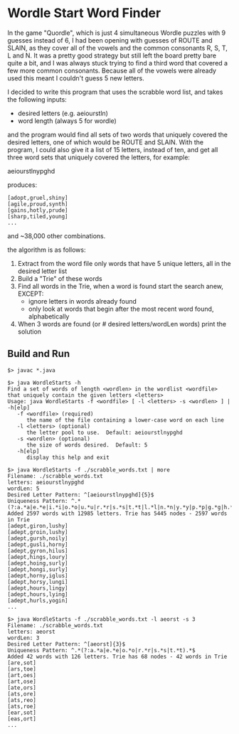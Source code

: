 # Wordle Start Word Finder

In the game "Quordle", which is just 4 simultaneous Wordle puzzles with 9 guesses instead of 6, I had been opening with guesses of ROUTE and SLAIN, as they cover all of the vowels and the common consonants R, S, T, L and N.  It was a pretty good strategy but still left the board pretty bare quite a bit, and I was always stuck trying to find a third word that covered a few more common consonants.  Because all of the vowels were already used this meant I couldn't guess 5 new letters.

I decided to write this program that uses the scrabble word list, and takes the following inputs:

* desired letters (e.g. aeiourstln)
* word length (always 5 for wordle)

and the program would find all sets of two words that uniquely covered the desired letters, one of which would be ROUTE and SLAIN.  With the program, I could also give it a list of 15 letters, instead of ten, and get all three word sets that uniquely covered the letters, for example:

aeiourstlnypghd

produces:

```
[adopt,gruel,shiny]
[agile,proud,synth]
[gains,hotly,prude]
[sharp,tiled,young]
...
```

and ~38,000 other combinations.

the algorithm is as follows:

1. Extract from the word file only words that have 5 unique letters, all in the desired letter list
2. Build a "Trie" of these words
3. Find all words in the Trie, when a word is found start the search anew, EXCEPT:
	* ignore letters in words already found
	* only look at words that begin after the most recent word found, alphabetically
4. When 3 words are found (or # desired letters/wordLen words) print the solution

## Build and Run

```
$> javac *.java

$> java WordleStarts -h
Find a set of words of length <wordlen> in the wordlist <wordfile> that uniquely contain the given letters <letters>
Usage: java WordleStarts -f <wordfile> [ -l <letters> -s <wordlen> ] | -h[elp]
   -f <wordfile> (required)
      the name of the file containing a lower-case word on each line
   -l <letters> (optional)
      the letter pool to use.  Default: aeiourstlnypghd
   -s <wordlen> (optional)
      the size of words desired.  Default: 5
   -h[elp]
      display this help and exit

$> java WordleStarts -f ./scrabble_words.txt | more
Filename: ./scrabble_words.txt
letters: aeiourstlnypghd
wordLen: 5
Desired Letter Pattern: ^[aeiourstlnypghd]{5}$
Uniqueness Pattern: ^.*(?:a.*a|e.*e|i.*i|o.*o|u.*u|r.*r|s.*s|t.*t|l.*l|n.*n|y.*y|p.*p|g.*g|h.*h|d.*d).*$
Added 2597 words with 12985 letters. Trie has 5445 nodes - 2597 words in Trie
[adept,giron,lushy]
[adept,groin,lushy]
[adept,gursh,noily]
[adept,gusli,horny]
[adept,gyron,hilus]
[adept,hings,loury]
[adept,hoing,surly]
[adept,hongi,surly]
[adept,horny,iglus]
[adept,horsy,lungi]
[adept,hours,lingy]
[adept,hours,lying]
[adept,hurls,yogin]
...

$> java WordleStarts -f ./scrabble_words.txt -l aeorst -s 3
Filename: ./scrabble_words.txt
letters: aeorst
wordLen: 3
Desired Letter Pattern: ^[aeorst]{3}$
Uniqueness Pattern: ^.*(?:a.*a|e.*e|o.*o|r.*r|s.*s|t.*t).*$
Added 42 words with 126 letters. Trie has 68 nodes - 42 words in Trie
[are,sot]
[ars,toe]
[art,oes]
[art,ose]
[ate,ors]
[ats,ore]
[ats,reo]
[ats,roe]
[ear,sot]
[eas,ort]
...
```
